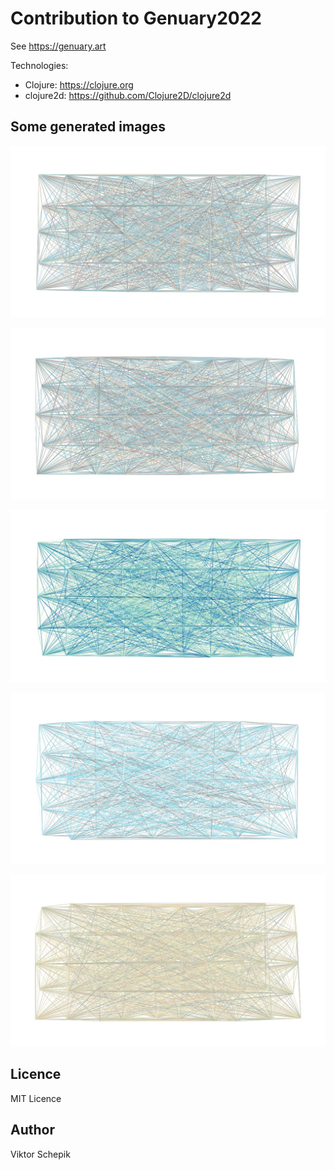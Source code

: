 # Contribution to Genuary2022

See https://genuary.art

Technologies:

- Clojure: https://clojure.org
- clojure2d: https://github.com/Clojure2D/clojure2d

## Some generated images

![](saved_results/conn_points_3095086A_000042.jpg)

![](saved_results/conn_points_3095086A_000053.jpg)

![](saved_results/conn_points_3095086A_000064.jpg)

![](saved_results/conn_points_3095086A_000080.jpg)

![](saved_results/conn_points_3095086A_000097.jpg)

## Licence

MIT Licence

## Author

Viktor Schepik
